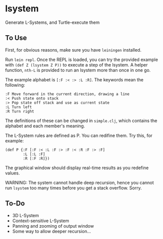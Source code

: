 # lsystem

Generate L-Systems, and Turtle-execute them

## To Use

First, for obvious reasons, make sure you have `leiningen` installed.

Run `lein repl`. Once the REPL is loaded, you can try the provided example with `(def Z (lsystem Z P))` to execute a step of the lsystem. A helper function, `nth-L` is provided to run an lsystem more than once in one go.

The example alphabet is `[:F :< :> :L :R]`. The keywords mean the following:

    :F Move forward in the current direction, drawing a line
    :< Push state onto stack
    :> Pop state off stack and use as current state
    :L Turn left
    :R Turn right

The definitions of these can be changed in `simple.clj`, which contains the alphabet and each member's meaning.

The L-System rules are defined as P. You can redifine them. Try this, for example:

    (def P {:F [:F :< :L :F :> :F :< :R :F :> :F]
            :L [:L :F]
            :R [:F :R]})

The graphical window should display real-time results as you redefine values.

WARNING: The system cannot handle deep recursion, hence you cannot run `lsystem` too many times before you get a stack overflow. Sorry.

## To-Do

  * 3D L-System
  * Context-sensitive L-System
  * Panning and zooming of output window
  * Some way to allow deeper recursion...

